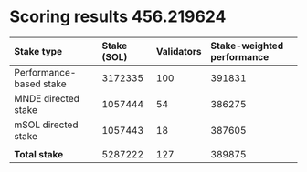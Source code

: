 # Scoring results 456.219624

| Stake type              | Stake (SOL) | Validators | Stake-weighted performance |
|:------------------------|:------------|:-----------|:---------------------------|
| Performance-based stake | 3172335     | 100        | 391831                     |
| MNDE directed stake     | 1057444     | 54         | 386275                     |
| mSOL directed stake     | 1057443     | 18         | 387605                     |
|                         |             |            |                            |
| **Total stake**         | 5287222     | 127        | 389875                     |
